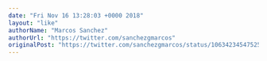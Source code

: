 ```yaml
---
date: "Fri Nov 16 13:28:03 +0000 2018"
layout: "like"
authorName: "Marcos Sanchez"
authorUrl: "https://twitter.com/sanchezgmarcos"
originalPost: "https://twitter.com/sanchezgmarcos/status/1063423454752505857"
---
```

